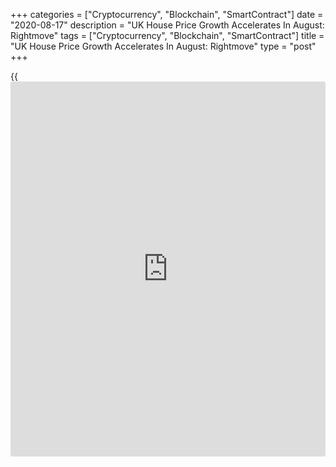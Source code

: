 +++
categories = ["Cryptocurrency", "Blockchain", "SmartContract"]
date = "2020-08-17"
description = "UK House Price Growth Accelerates In August: Rightmove"
tags = ["Cryptocurrency", "Blockchain", "SmartContract"]
title = "UK House Price Growth Accelerates In August: Rightmove"
type = "post"
+++

{{<iframe id="large-banner" src="https://www.bounty.group/#slide=3.0" width="100%" height="600" scrolling="no" style="border: 0px solid rgb(216, 221, 230); border-radius: 3px;">}}

UK house price growth accelerated in August with more sellers and buyers
coming to the market on an otherwise quiet summer period, property
[website](https://www.playgroundfx.com/blog/website-for-forex-trading/) Rightmove said Monday.

House prices grew 4.6 percent on a yearly basis in August, faster than
the 3.7 percent increase seen in July.

Month-on-month, house prices dropped 0.2 percent in August. Monthly fall
was due to London's more normal seasonal fall of 2.0 percent, reversing
what would otherwise have been an unseasonal national rise, Rightmove
noted.

Miles Shipside, Rightmove director and housing market analyst said,
"There have been many changes as a result of the unprecedented pandemic,
and these include a rewriting of the previously predictable seasonal
rulebook for housing market activity and prices."

Rather than just a release of existing pent-up demand due to the
suspension of the housing market during lockdown, there is an added
layer of additional demand due to people's changed housing priorities
after the experience of lockdown, Shipside noted.  
  
Data showed that home movers have put more property on the market and
have agreed more sales than in any month for over ten years, worth a
record total of over GBP 37 billion.

Home-owners brought more properties to market than in any month since
2008, giving more choice to buyers. At the same time, record levels of
buyer activity lead to processing delays and mean that patience is
required to get sales agreed to completion.

For comments and feedback [contact](https://www.playgroundfx.com/contact/): editorial@rtt[news](https://www.letsplayfx.com/blog/forex-news-website/).com

[Economic News][1]

 **What parts of the world are seeing the best (and worst) economic
performances lately? Click[here][2] to check out our [Econ Scorecard][2]
and find out! See up-to-the-moment [ranking](https://www.playgroundfx.com/blog/crypto-exchange-ranking/)s for the best and worst
performers in [GDP][3], [unemployment rate][4], [inflation][5] and much
more.**

   1. www.rtt[news](https://www.letsplayfx.com/blog/forex-news-website/).com/Content/EconomicNews.aspx
   2. www.rtt[news](https://www.letsplayfx.com/blog/forex-news-website/).com/economic-scorecard/world-rank/unemployment-rate/highest-performance.aspx
   3. www.rtt[news](https://www.letsplayfx.com/blog/forex-news-website/).com/economic-scorecard/world-rank/GDP/highest-performance.aspx
   4. www.rtt[news](https://www.letsplayfx.com/blog/forex-news-website/).com/economic-scorecard/world-rank/unemployment-rate/lowest-performance.aspx
   5. www.rtt[news](https://www.letsplayfx.com/blog/forex-news-website/).com/economic-scorecard/world-rank/CPI/highest-performance.aspx
